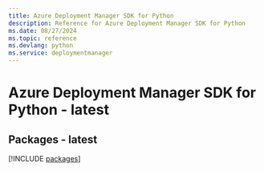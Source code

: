 ```yaml
---
title: Azure Deployment Manager SDK for Python
description: Reference for Azure Deployment Manager SDK for Python
ms.date: 08/27/2024
ms.topic: reference
ms.devlang: python
ms.service: deploymentmanager
---
```

# Azure Deployment Manager SDK for Python - latest
## Packages - latest
[!INCLUDE [packages](deployment-manager-index.md)]